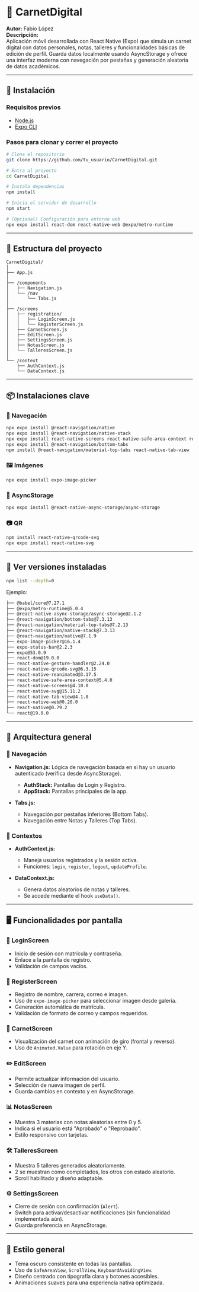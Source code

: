 # 📲 CarnetDigital

**Autor:** Fabio López  
**Descripción:**  
Aplicación móvil desarrollada con React Native (Expo) que simula un carnet digital con datos personales, notas, talleres y funcionalidades básicas de edición de perfil. Guarda datos localmente usando AsyncStorage y ofrece una interfaz moderna con navegación por pestañas y generación aleatoria de datos académicos.

---

## 🚀 Instalación

### Requisitos previos

- [Node.js](https://nodejs.org/)
- [Expo CLI](https://docs.expo.dev/get-started/installation/)

### Pasos para clonar y correr el proyecto

```bash
# Clona el repositorio
git clone https://github.com/tu_usuario/CarnetDigital.git

# Entra al proyecto
cd CarnetDigital

# Instala dependencias
npm install

# Inicia el servidor de desarrollo
npm start

# (Opcional) Configuración para entorno web
npx expo install react-dom react-native-web @expo/metro-runtime
```

---

## 📁 Estructura del proyecto

```
CarnetDigital/
│
├── App.js
│
├── /components
│   ├── Navigation.js
│   └── /nav
│       └── Tabs.js
│
├── /screens
│   ├── registration/
│   │   ├── LoginScreen.js
│   │   └── RegisterScreen.js
│   ├── CarnetScreen.js
│   ├── EditScreen.js
│   ├── SettingsScreen.js
│   ├── NotasScreen.js
│   └── TalleresScreen.js
│
└── /context
    ├── AuthContext.js
    └── DataContext.js
```

---

## 📦 Instalaciones clave

### 📌 Navegación

```bash
npx expo install @react-navigation/native
npx expo install @react-navigation/native-stack
npx expo install react-native-screens react-native-safe-area-context react-native-gesture-handler react-native-reanimated
npx expo install @react-navigation/bottom-tabs
npm install @react-navigation/material-top-tabs react-native-tab-view
```

### 🖼️ Imágenes

```bash
npx expo install expo-image-picker
```

### 💾 AsyncStorage

```bash
npx expo install @react-native-async-storage/async-storage
```

### 📷 QR

```bash
npm install react-native-qrcode-svg
npx expo install react-native-svg
```

---

## 🧪 Ver versiones instaladas

```bash
npm list --depth=0
```

Ejemplo:

```bash
├── @babel/core@7.27.1
├── @expo/metro-runtime@5.0.4
├── @react-native-async-storage/async-storage@2.1.2
├── @react-navigation/bottom-tabs@7.3.13
├── @react-navigation/material-top-tabs@7.2.13    
├── @react-navigation/native-stack@7.3.13
├── @react-navigation/native@7.1.9
├── expo-image-picker@16.1.4
├── expo-status-bar@2.2.3
├── expo@53.0.9
├── react-dom@19.0.0
├── react-native-gesture-handler@2.24.0
├── react-native-qrcode-svg@6.3.15
├── react-native-reanimated@3.17.5
├── react-native-safe-area-context@5.4.0
├── react-native-screens@4.10.0
├── react-native-svg@15.11.2
├── react-native-tab-view@4.1.0
├── react-native-web@0.20.0
├── react-native@0.79.2
└── react@19.0.0
```

---

## 🧱 Arquitectura general

### 🔀 Navegación

- **Navigation.js:** Lógica de navegación basada en si hay un usuario autenticado (verifica desde AsyncStorage).
  - **AuthStack:** Pantallas de Login y Registro.
  - **AppStack:** Pantallas principales de la app.

- **Tabs.js:**
  - Navegación por pestañas inferiores (Bottom Tabs).
  - Navegación entre Notas y Talleres (Top Tabs).

### 🧠 Contextos

- **AuthContext.js:**
  - Maneja usuarios registrados y la sesión activa.
  - Funciones: `login`, `register`, `logout`, `updateProfile`.

- **DataContext.js:**
  - Genera datos aleatorios de notas y talleres.
  - Se accede mediante el hook `useData()`.

---

## 🖥️ Funcionalidades por pantalla

### 🔐 LoginScreen
- Inicio de sesión con matrícula y contraseña.
- Enlace a la pantalla de registro.
- Validación de campos vacíos.

### 📝 RegisterScreen
- Registro de nombre, carrera, correo e imagen.
- Uso de `expo-image-picker` para seleccionar imagen desde galería.
- Generación automática de matrícula.
- Validación de formato de correo y campos requeridos.

### 🪪 CarnetScreen
- Visualización del carnet con animación de giro (frontal y reverso).
- Uso de `Animated.Value` para rotación en eje Y.

### ✏️ EditScreen
- Permite actualizar información del usuario.
- Selección de nueva imagen de perfil.
- Guarda cambios en contexto y en AsyncStorage.

### 📊 NotasScreen
- Muestra 3 materias con notas aleatorias entre 0 y 5.
- Indica si el usuario está "Aprobado" o "Reprobado".
- Estilo responsivo con tarjetas.

### 🛠️ TalleresScreen
- Muestra 5 talleres generados aleatoriamente.
- 2 se muestran como completados, los otros con estado aleatorio.
- Scroll habilitado y diseño adaptable.

### ⚙️ SettingsScreen
- Cierre de sesión con confirmación (`Alert`).
- Switch para activar/desactivar notificaciones (sin funcionalidad implementada aún).
- Guarda preferencia en AsyncStorage.

---

## 🎨 Estilo general

- Tema oscuro consistente en todas las pantallas.
- Uso de `SafeAreaView`, `ScrollView`, `KeyboardAvoidingView`.
- Diseño centrado con tipografía clara y botones accesibles.
- Animaciones suaves para una experiencia nativa optimizada.